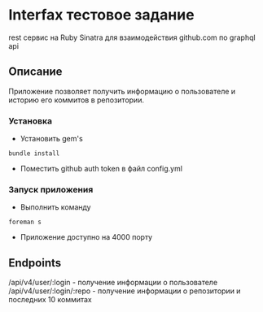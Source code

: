 # Interfax тестовое задание

rest сервис на Ruby Sinatra для взаимодействия github.com по graphql api

## Описание

Приложение позволяет получить информацию о пользователе и историю его коммитов в репозитории.

### Установка
* Установить gem's
```
bundle install
```
* Поместить github auth token в файл config.yml

### Запуск приложения

* Выполнить команду
```
foreman s
```
* Приложение доступно на 4000 порту

## Endpoints

/api/v4/user/:login - получение информации о пользователе
/api/v4/user/:login/:repo - получение информации о репозитории и последних 10 коммитах